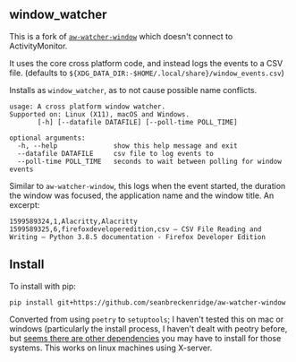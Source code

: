 ## window_watcher

This is a fork of [`aw-watcher-window`](https://github.com/ActivityWatch/aw-watcher-window) which doesn't connect to ActivityMonitor.

It uses the core cross platform code, and instead logs the events to a CSV file. (defaults to `${XDG_DATA_DIR:-$HOME/.local/share}/window_events.csv`)

Installs as `window_watcher`, as to not cause possible name conflicts.

```
usage: A cross platform window watcher.
Supported on: Linux (X11), macOS and Windows.
       [-h] [--datafile DATAFILE] [--poll-time POLL_TIME]

optional arguments:
  -h, --help              show this help message and exit
  --datafile DATAFILE     csv file to log events to
  --poll-time POLL_TIME   seconds to wait between polling for window events
```

Similar to `aw-watcher-window`, this logs when the event started, the duration the window was focused, the application name and the window title. An excerpt:

```
1599589324,1,Alacritty,Alacritty
1599589325,6,firefoxdeveloperedition,csv — CSV File Reading and Writing — Python 3.8.5 documentation - Firefox Developer Edition
```

## Install

To install with pip:

```
pip install git+https://github.com/seanbreckenridge/aw-watcher-window
```

Converted from using `poetry` to `setuptools`; I haven't tested this on mac or windows (particularly the install process, I haven't dealt with peotry before, but [seems there are other dependencies](https://github.com/ActivityWatch/aw-watcher-window/blob/master/pyproject.toml) you may have to install for those systems. This works on linux machines using X-server.
